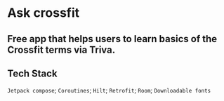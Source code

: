 # Ask crossfit

## Free app that helps users to learn basics of the Crossfit terms via Triva.

## Tech Stack
`Jetpack compose`; `Coroutines`; `Hilt`; `Retrofit`; `Room`; `Downloadable fonts` 
